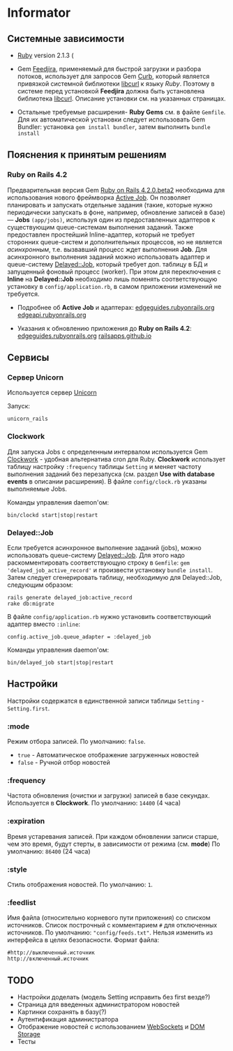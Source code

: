 Informator
==========

Системные зависимости
----------

* [Ruby](https://www.ruby-lang.org/) version 2.1.3 (

* Gem [Feedjira](https://github.com/feedjira/feedjira), применяемый для быстрой загрузки и разбора потоков,
использует для запросов Gem [Curb](https://github.com/taf2/curb), который является
привязкой системной библиотеки [libcurl](http://curl.haxx.se/libcurl/) к языку _Ruby_.
Поэтому в системе перед установкой **Feedjira** должна быть установлена библиотека [libcurl](http://curl.haxx.se/libcurl/).
Описание установки см. на указанных страницах.

* Остальные требуемые расширения- **Ruby Gems** см. в файле `Gemfile`. Для их автоматической установки следует использовать Gem Bundler: установка `gem install bundler`, затем выполнить `bundle install`


Пояснения к принятым решениям
----------

### Ruby on Rails 4.2

Предварительная версия Gem [Ruby on Rails 4.2.0.beta2](https://github.com/rails/rails) необходима для использования
нового фреймворка [Active Job](https://github.com/rails/rails/tree/master/activejob). 
Он позволяет планировать и запускать отдельные задания (такие, 
которые нужно периодически запускать в фоне, например, обновление записей в базе) — **Jobs** `(app/jobs)`,
используя один из предоставленных адаптеров к существующим queue-системам выполнения заданий. 
Также предоставлен простейший Inline-адаптер, который не требует сторонних queue-систем и дополнительных процессов, 
но не является _асинхронным_, т.е. вызвавший процесс ждет выполнения **Job**. 
Для асинхронного выполнения заданий можно использовать адаптер и queue-систему [Delayed::Job](https://github.com/collectiveidea/delayed_job), 
который требует доп. таблицу в БД и запущенный фоновый процесс (worker). 
При этом для переключения с **Inline** на **Delayed::Job** необходимо лишь поменять 
соответствующую установку в `config/application.rb`, в самом приложении изменений не требуется.

* Подробнее об **Active Job** и адаптерах:
[edgeguides.rubyonrails.org](http://edgeguides.rubyonrails.org/active_job_basics.html)
[edgeapi.rubyonrails.org](http://edgeapi.rubyonrails.org/classes/ActiveJob.html)

* Указания к обновлению приложения до **Ruby on Rails 4.2**:
[edgeguides.rubyonrails.org](http://edgeguides.rubyonrails.org/upgrading_ruby_on_rails.html)
[railsapps.github.io](http://railsapps.github.io/updating-rails.html)

Сервисы
----------

### Сервер Unicorn

Используется сервер [Unicorn](http://unicorn.bogomips.org/)

Запуск:

`unicorn_rails`

### Clockwork

Для запуска Jobs с определенным интервалом используется Gem [Clockwork](https://github.com/tomykaira/clockwork) - удобная альтернатива cron для Ruby.
**Clockwork** использует таблицу настройку `:frequency` таблицы `Setting` и меняет частоту выполнения заданий без перезапуска (см. раздел **Use with database events** в описании расширения).
В файле `config/clock.rb` указаны выполняемые Jobs.

Команды управления daemon'ом:

`bin/clockd start|stop|restart`

### Delayed::Job

Если требуется асинхронное выполнение заданий (jobs), можно использовать queue-систему [Delayed::Job](https://github.com/collectiveidea/delayed_job).
Для этого надо раскомментировать соответствующую строку в `Gemfile`: `gem 'delayed_job_active_record'` и произвести установку `bundle install`. 
Затем следует сгенерировать таблицу, необходимую для Delayed::Job, следующим образом:

```
rails generate delayed_job:active_record
rake db:migrate
```

В файле `config/application.rb` нужно установить соответствующий адаптер вместо `:inline`:

`config.active_job.queue_adapter = :delayed_job`

Команды управления daemon'ом:

`bin/delayed_job start|stop|restart`


Настройки
----------
Настройки содержатся в единственной записи таблицы `Setting` - `Setting.first`.

### :mode

Режим отбора записей.
По умолчанию: `false`.

* `true` - Автоматическое отображение загруженных новостей
* `false` - Ручной отбор новостей

### :frequency

Частота обновления (очистки и загрузки) записей в базе секундах. Используется в **Clockwork**.
По умолчанию: `14400` (4 часа)

### :expiration

Время устаревания записей. При каждом обновлении записи старше, чем это время, будут стерты, в зависимости от режима (см. **mode**)
По умолчанию: `86400` (24 часа)

### :style

Стиль отображения новостей.
По умолчанию: `1`.

### :feedlist

Имя файла (относительно корневого пути приложения) со списком источников. Список построчный с комментарием `#` для отключенных источников.
По умолчанию: `"config/feeds.txt"`.
Нельзя изменить из интерфейса в целях безопасности.
Формат файла:
```
#http://выключенный.источник
http://включенный.источник
```


TODO
----------

* Настройки доделать (модель Setting исправить без first везде?)
* Страница для введенных администратором новостей
* Картинки сохранять в базу(?)
* Аутентификация администратора
* Отображение новостей с использованием [WebSockets](https://developer.mozilla.org/en-US/docs/WebSockets) и [DOM Storage](https://developer.mozilla.org/en-US/docs/Web/Guide/API/DOM/Storage)
* Тесты